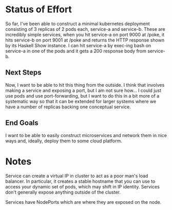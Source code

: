 # Status of Effort

So far, I've been able to construct a minimal kubernetes deployment
consisting of 3 replicas of 2 pods each, service-a and service-b. These
are incredibly simple services, when you hit service-a on port 9000 at
/poke, it hits service-b on port 9001 at /poke and returns the HTTP
response shown by its Haskell Show instance. I can hit service-a by
exec-ing bash on service-a in one of the pods and it gets a 200 response
body from service-b.

## Next Steps

Now, I want to be able to hit this thing from the outside. I think that
involves making a service and exposing a port, but I am not sure how...
I could just use pods and use port-forwarding, but I want to do this in
a bit more of a systematic way so that it can be extended for larger systems
where we have a number of replicas backing one conceptual service.

## End Goals

I want to be able to easily construct microservices and network them in
nice ways and, ideally, deploy them to some cloud platform.

# Notes

Service can create a virtual IP in cluster to act as a poor man's load
balancer. In particular, it creates a stable hostname that you can use
to access your dynamic set of pods, which may shift in IP identity.
Services don't generally expose anything outside of the cluster.

Services have NodePorts which are where they are exposed on the node.
